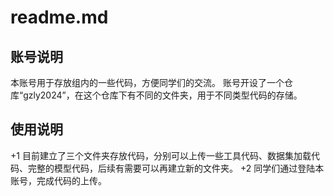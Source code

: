 # readme.md # 
## 账号说明 ## 
本账号用于存放组内的一些代码，方便同学们的交流。
账号开设了一个仓库“gzly2024”，在这个仓库下有不同的文件夹，用于不同类型代码的存储。
## 使用说明 ## 
+1 目前建立了三个文件夹存放代码，分别可以上传一些工具代码、数据集加载代码、完整的模型代码，后续有需要可以再建立新的文件夹。 
+2 同学们通过登陆本账号，完成代码的上传。 

